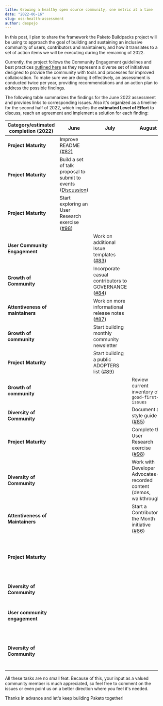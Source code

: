 ```yaml
---
title: Growing a healthy open source community, one metric at a time
date: "2022-06-16"
slug: oss-health-assessment
author: despejo
---
```


In this post, I plan to share the framework the Paketo Buildpacks project will be using to approach the goal of building and sustaining an inclusive community of users, contributors and maintainers; and how it translates to a set of action items we will be executing during the remaining of 2022.


Currently, the project follows the Community Engagement guidelines and best practices [outlined here](https://github.com/vmware-tanzu/community-engagement/blob/main/GUIDELINES.md) as they represent a diverse set of initiatives designed to provide the community with tools and processes for improved collaboration. To make sure we are doing it effectively, an assessment is conducted twice per year, providing recommendations and an action plan to address the possible findings.



The following table summarizes the findings for the June 2022 assessment and provides links to corresponding issues. Also it's organized as a timeline for the second half of 2022, which implies the **estimated Level of Effort** to discuss, reach an agreement and implement a solution for each finding:


<!-- spellchecker-disable -->
| **Category/estimated completion (2022)**| **June**| **July** | **August**| **September**| **October**| **November**|
|---|---|---|---|---|---|---|
|**Project Maturity**|Improve README [(#82)](https://github.com/paketo-buildpacks/community/issues/82) | | | | | |
|**Project Maturity**|Build a set of talk proposal to submit to events ([Discussion](https://github.com/paketo-buildpacks/feedback/discussions/27))| | | | | |
|**Project Maturity**|Start exploring an User Research exercise ([#98](https://github.com/paketo-buildpacks/community/issues/98))| | | | | |
|**User Community Engagement**| |Work on additional Issue templates ([#83](https://github.com/paketo-buildpacks/community/issues/83))| | | | |
|**Growth of Community**||Incorporate casual contributors to GOVERNANCE ([#84](https://github.com/paketo-buildpacks/community/issues/84))| | | | |
|**Attentiveness of maintainers**||Work on more informational release notes ([#87](https://github.com/paketo-buildpacks/community/issues/87))| | | | |
|**Growth of community**||Start building monthly community newsletter | | | | |
|**Project Maturity**| |Start building a public ADOPTERS list ([#89](https://github.com/paketo-buildpacks/community/issues/89)) |
|**Growth of community**| | | Review current inventory of `good-first-issues`| | | |
|**Diversity of Community**| | | Document a style guide ([#85](https://github.com/paketo-buildpacks/community/issues/85))| | | |
|**Project Maturity**| | |Complete the User Research exercise ([#98](https://github.com/paketo-buildpacks/community/issues/98))| | | |
|**Diversity of Community**| | |Work with Developer Advocates on recorded content (demos, walkthroughs) | | | | 
|**Attentiveness of Maintainers**| | | Start a Contributor of the Month initiative ([#86](https://github.com/paketo-buildpacks/community/issues/86))||||
|**Project Maturity**| | | |Achieve OpenSSF Best Practices passing badge ([#92](https://github.com/paketo-buildpacks/community/issues/92)) | | |
|**Diversity of Community**| | | |Deliver a meetup talk | | |
|**User community engagement**| | | |Kickoff a Paketo User Meeting ([#88](https://github.com/paketo-buildpacks/community/issues/88)) | | |
|**Diversity of Community**| | | | |Deliver a Tutorial session at an event | |
<!-- spellchecker-enable -->

All these tasks are no small feat. 
Because of this, your input as a valued community member is much appreciated, so feel free to comment on the issues or even point us on a better direction where you feel it's needed.

Thanks in advance and let's keep building Paketo together!
